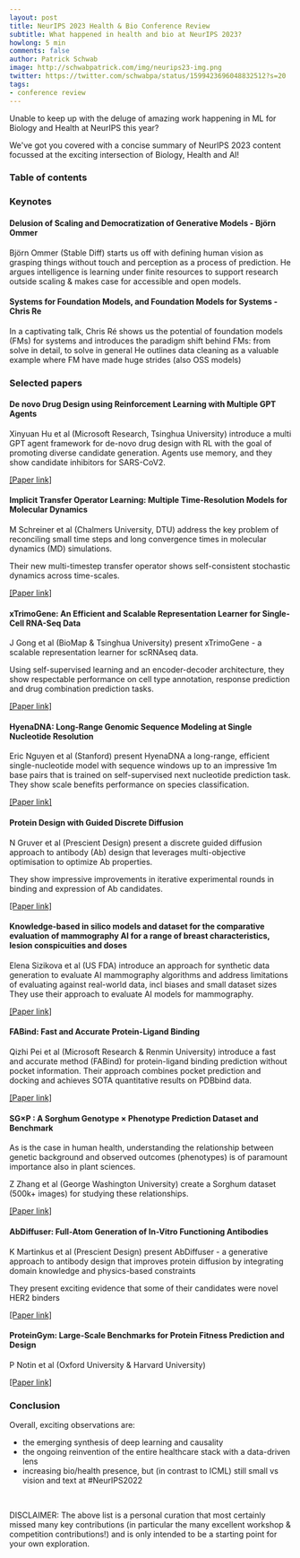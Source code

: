 ```yaml
---
layout: post
title: NeurIPS 2023 Health & Bio Conference Review
subtitle: What happened in health and bio at NeurIPS 2023?
howlong: 5 min
comments: false
author: Patrick Schwab
image: http://schwabpatrick.com/img/neurips23-img.png
twitter: https://twitter.com/schwabpa/status/1599423696048832512?s=20
tags:
- conference review
---
```

Unable to keep up with the deluge of amazing work happening in ML for Biology and Health at NeurIPS this year?

We've got you covered with a concise summary of NeurIPS 2023 content focussed at the exciting intersection of Biology, Health and AI!

<nav id="toc"><h3><a data-toggle="collapse" href="#toccontent" role="button" aria-expanded="false" aria-controls="toccontent"><i class="fa fa-bars"></i>  Table of contents</a></h3></nav>

<h3>Keynotes</h3>

<h4>Delusion of Scaling and Democratization of Generative Models - Björn Ommer</h4>

Björn Ommer (Stable Diff) starts us off with defining human vision as grasping things without touch and perception as a process of prediction.
He argues intelligence is learning under finite resources to support research outside scaling & makes case for accessible and open models.

<div class="gallery">
<galleryitem src="http://schwabpatrick.com/img/neurips2023/om1.png"></galleryitem> 
<galleryitem src="http://schwabpatrick.com/img/neurips2023/om2.png"></galleryitem> 
<galleryitem src="http://schwabpatrick.com/img/neurips2023/om3.png"></galleryitem> 
<galleryitem src="http://schwabpatrick.com/img/neurips2023/om4.png"></galleryitem> 
</div>

<h4>Systems for Foundation Models, and Foundation Models for Systems - Chris Re</h4>

In a captivating talk, Chris Ré shows us the potential of foundation models (FMs) for systems and introduces the paradigm shift behind FMs: from solve in detail, to solve in general
He outlines data cleaning as a valuable example where FM have made huge strides (also OSS models)

<div class="gallery">
<galleryitem src="http://schwabpatrick.com/img/neurips2023/om1.png"></galleryitem> 
<galleryitem src="http://schwabpatrick.com/img/neurips2023/om2.png"></galleryitem> 
<galleryitem src="http://schwabpatrick.com/img/neurips2023/om3.png"></galleryitem> 
<galleryitem src="http://schwabpatrick.com/img/neurips2023/om4.png"></galleryitem> 
</div>

<h3>Selected papers</h3>

<h4>De novo Drug Design using Reinforcement Learning with Multiple GPT Agents</h4>

Xinyuan Hu et al (Microsoft Research, Tsinghua University) introduce a multi GPT agent framework for de-novo drug design with RL with the goal of promoting diverse candidate generation.
Agents use memory, and they show candidate inhibitors for SARS-CoV2.

<a href="https://openreview.net/pdf?id=1B6YKnHYBb">[Paper link]</a>

<div class="gallery">
<galleryitem src="http://schwabpatrick.com/img/neurips2023/de1.png"></galleryitem> 
<galleryitem src="http://schwabpatrick.com/img/neurips2023/de2.png"></galleryitem> 
<galleryitem src="http://schwabpatrick.com/img/neurips2023/de3.png"></galleryitem> 
<galleryitem src="http://schwabpatrick.com/img/neurips2023/de4.png"></galleryitem> 
</div>

<h4>Implicit Transfer Operator Learning: Multiple Time-Resolution Models for Molecular Dynamics</h4>

M Schreiner et al (Chalmers University, DTU) address the key problem of reconciling small time steps and long convergence times in molecular dynamics (MD) simulations. 

Their new multi-timestep transfer operator shows self-consistent stochastic dynamics across time-scales.

<a href="https://openreview.net/forum?id=1kZx7JiuA2">[Paper link]</a>

<div class="gallery">
<galleryitem src="http://schwabpatrick.com/img/neurips2023/md1.png"></galleryitem> 
<galleryitem src="http://schwabpatrick.com/img/neurips2023/md2.png"></galleryitem> 
<galleryitem src="http://schwabpatrick.com/img/neurips2023/md3.png"></galleryitem> 
<galleryitem src="http://schwabpatrick.com/img/neurips2023/md4.png"></galleryitem> 
</div>

<h4>xTrimoGene: An Efficient and Scalable Representation Learner for Single-Cell RNA-Seq Data</h4>

J Gong et al (BioMap & Tsinghua University) present xTrimoGene - a scalable representation learner for scRNAseq data.

Using self-supervised learning and an encoder-decoder architecture, they show respectable performance on cell type annotation, response prediction and drug combination prediction tasks.

<a href="https://www.biorxiv.org/content/10.1101/2023.03.24.534055v1">[Paper link]</a>

<div class="gallery">
<galleryitem src="http://schwabpatrick.com/img/neurips2023/xt1.png"></galleryitem> 
<galleryitem src="http://schwabpatrick.com/img/neurips2023/xt2.png"></galleryitem> 
<galleryitem src="http://schwabpatrick.com/img/neurips2023/xt3.png"></galleryitem> 
<galleryitem src="http://schwabpatrick.com/img/neurips2023/xt4.png"></galleryitem> 
</div>

<h4>HyenaDNA: Long-Range Genomic Sequence Modeling at Single Nucleotide Resolution</h4>

Eric Nguyen et al (Stanford) present HyenaDNA a long-range, efficient single-nucleotide model with sequence windows up to an impressive 1m base pairs that is trained on self-supervised next nucleotide prediction task.
They show scale benefits performance on species classification.

<a href="https://arxiv.org/abs/2306.15794">[Paper link]</a>

<div class="gallery">
<galleryitem src="http://schwabpatrick.com/img/neurips2023/hd1.png"></galleryitem> 
<galleryitem src="http://schwabpatrick.com/img/neurips2023/hd2.png"></galleryitem> 
<galleryitem src="http://schwabpatrick.com/img/neurips2023/hd3.png"></galleryitem> 
<galleryitem src="http://schwabpatrick.com/img/neurips2023/hd4.png"></galleryitem> 
</div>


<h4>Protein Design with Guided Discrete Diffusion</h4>

N Gruver et al (Prescient Design) present a discrete guided diffusion approach to antibody (Ab) design that leverages multi-objective optimisation to optimize Ab properties. 

They show impressive improvements in iterative experimental rounds in binding and expression of Ab candidates.

<a href="https://arxiv.org/abs/2305.20009">[Paper link]</a>

<div class="gallery">
<galleryitem src="http://schwabpatrick.com/img/neurips2023/pd1.png"></galleryitem> 
<galleryitem src="http://schwabpatrick.com/img/neurips2023/pd2.png"></galleryitem> 
<galleryitem src="http://schwabpatrick.com/img/neurips2023/pd3.png"></galleryitem> 
<galleryitem src="http://schwabpatrick.com/img/neurips2023/pd4.png"></galleryitem> 
</div>


<h4>Knowledge-based in silico models and dataset for the comparative evaluation of mammography AI for a range of breast characteristics, lesion conspicuities and doses</h4>

Elena Sizikova et al (US FDA) introduce an approach for synthetic data generation to evaluate AI mammography algorithms and address limitations of evaluating against real-world data, incl biases and small dataset sizes
They use their approach to evaluate AI models for mammography.

<a href="https://arxiv.org/abs/2310.18494">[Paper link]</a>

<div class="gallery">
<galleryitem src="http://schwabpatrick.com/img/neurips2023/mg1.png"></galleryitem> 
<galleryitem src="http://schwabpatrick.com/img/neurips2023/mg2.png"></galleryitem> 
<galleryitem src="http://schwabpatrick.com/img/neurips2023/mg3.png"></galleryitem> 
<galleryitem src="http://schwabpatrick.com/img/neurips2023/mg4.png"></galleryitem> 
</div>


<h4>FABind: Fast and Accurate Protein-Ligand Binding</h4>

Qizhi Pei et al (Microsoft Research & Renmin University) introduce a fast and accurate method (FABind) for protein-ligand binding prediction without pocket information. 
Their approach combines pocket prediction and docking and achieves SOTA quantitative results on PDBbind data.

<a href="https://arxiv.org/abs/2310.06763">[Paper link]</a>

<div class="gallery">
<galleryitem src="http://schwabpatrick.com/img/neurips2023/fa1.png"></galleryitem> 
<galleryitem src="http://schwabpatrick.com/img/neurips2023/fa2.png"></galleryitem> 
<galleryitem src="http://schwabpatrick.com/img/neurips2023/fa3.png"></galleryitem> 
<galleryitem src="http://schwabpatrick.com/img/neurips2023/fa4.png"></galleryitem> 
</div>

<h4>SG×P : A Sorghum Genotype × Phenotype Prediction Dataset and Benchmark</h4>

As is the case in human health, understanding the relationship between genetic background and observed outcomes (phenotypes) is of paramount importance also in plant sciences.

Z Zhang et al (George Washington University) create a Sorghum dataset (500k+ images) for studying these relationships.

<a href="https://github.com/SLUVisLab/sorghum_snp_prediction">[Paper link]</a>

<div class="gallery">
<galleryitem src="http://schwabpatrick.com/img/neurips2023/ps1.png"></galleryitem> 
<galleryitem src="http://schwabpatrick.com/img/neurips2023/ps2.png"></galleryitem> 
<galleryitem src="http://schwabpatrick.com/img/neurips2023/ps3.png"></galleryitem> 
<galleryitem src="http://schwabpatrick.com/img/neurips2023/ps4.png"></galleryitem> 
</div>

<h4>AbDiffuser: Full-Atom Generation of In-Vitro Functioning Antibodies</h4>

K Martinkus et al (Prescient Design) present AbDiffuser - a generative approach to antibody design that improves protein diffusion by integrating domain knowledge and physics-based constraints

They present exciting evidence that some of their candidates were novel HER2 binders

<a href="https://arxiv.org/abs/2308.05027">[Paper link]</a>

<div class="gallery">
<galleryitem src="http://schwabpatrick.com/img/neurips2023/ab1.png"></galleryitem> 
<galleryitem src="http://schwabpatrick.com/img/neurips2023/ab2.png"></galleryitem> 
<galleryitem src="http://schwabpatrick.com/img/neurips2023/ab3.png"></galleryitem> 
<galleryitem src="http://schwabpatrick.com/img/neurips2023/ab4.png"></galleryitem> 
</div>

<h4>ProteinGym: Large-Scale Benchmarks for Protein Fitness Prediction and Design</h4>

P Notin et al (Oxford University & Harvard University)

<a href="https://www.biorxiv.org/content/10.1101/2023.12.07.570727v1">[Paper link]</a>

<div class="gallery">
<galleryitem src="http://schwabpatrick.com/img/neurips2023/pg1.png"></galleryitem> 
<galleryitem src="http://schwabpatrick.com/img/neurips2023/pg2.png"></galleryitem> 
<galleryitem src="http://schwabpatrick.com/img/neurips2023/pg3.png"></galleryitem> 
<galleryitem src="http://schwabpatrick.com/img/neurips2023/pg4.png"></galleryitem> 
</div>

<h3>Conclusion</h3>

Overall, exciting observations are:
- the emerging synthesis of deep learning and causality
- the ongoing reinvention of the entire healthcare stack with a data-driven lens
- increasing bio/health presence, but (in contrast to ICML) still small vs vision and text at #NeurIPS2022

<br/>

DISCLAIMER: The above list is a personal curation that most certainly missed many key contributions (in particular the many excellent workshop & competition contributions!) and is only intended to be a starting point for your own exploration.